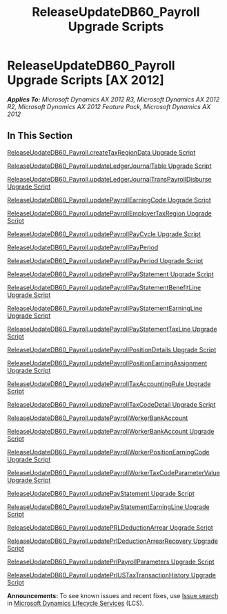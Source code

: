 ﻿---
title: ReleaseUpdateDB60_Payroll Upgrade Scripts
TOCTitle: ReleaseUpdateDB60_Payroll Upgrade Scripts
ms:assetid: 080ce256-9afe-4897-8d96-f229661979dc
ms:mtpsurl: https://msdn.microsoft.com/en-us/library/JJ684775(v=AX.60)
ms:contentKeyID: 49706471
ms.date: 05/18/2015
mtps_version: v=AX.60
---

# ReleaseUpdateDB60\_Payroll Upgrade Scripts [AX 2012]


_**Applies To:** Microsoft Dynamics AX 2012 R3, Microsoft Dynamics AX 2012 R2, Microsoft Dynamics AX 2012 Feature Pack, Microsoft Dynamics AX 2012_

## In This Section

[ReleaseUpdateDB60\_Payroll.createTaxRegionData Upgrade Script](releaseupdatedb60-payroll-createtaxregiondata-upgrade-script.md)

[ReleaseUpdateDB60\_Payroll.updateLedgerJournalTable Upgrade Script](releaseupdatedb60-payroll-updateledgerjournaltable-upgrade-script.md)

[ReleaseUpdateDB60\_Payroll.updateLedgerJournalTransPayrollDisburse Upgrade Script](releaseupdatedb60-payroll-updateledgerjournaltranspayrolldisburse-upgrade-script.md)

[ReleaseUpdateDB60\_Payroll.updatePayrollEarningCode Upgrade Script](releaseupdatedb60-payroll-updatepayrollearningcode-upgrade-script.md)

[ReleaseUpdateDB60\_Payroll.updatePayrollEmployerTaxRegion Upgrade Script](releaseupdatedb60-payroll-updatepayrollemployertaxregion-upgrade-script.md)

[ReleaseUpdateDB60\_Payroll.updatePayrollPayCycle Upgrade Script](releaseupdatedb60-payroll-updatepayrollpaycycle-upgrade-script.md)

[ReleaseUpdateDB60\_Payroll.updatePayrollPayPeriod](releaseupdatedb60-payroll-updatepayrollpayperiod.md)

[ReleaseUpdateDB60\_Payroll.updatePayrollPayPeriod Upgrade Script](releaseupdatedb60-payroll-updatepayrollpayperiod-upgrade-script.md)

[ReleaseUpdateDB60\_Payroll.updatePayrollPayStatement Upgrade Script](releaseupdatedb60-payroll-updatepayrollpaystatement-upgrade-script.md)

[ReleaseUpdateDB60\_Payroll.updatePayrollPayStatementBenefitLine Upgrade Script](releaseupdatedb60-payroll-updatepayrollpaystatementbenefitline-upgrade-script.md)

[ReleaseUpdateDB60\_Payroll.updatePayrollPayStatementEarningLine Upgrade Script](releaseupdatedb60-payroll-updatepayrollpaystatementearningline-upgrade-script.md)

[ReleaseUpdateDB60\_Payroll.updatePayrollPayStatementTaxLine Upgrade Script](releaseupdatedb60-payroll-updatepayrollpaystatementtaxline-upgrade-script.md)

[ReleaseUpdateDB60\_Payroll.updatePayrollPositionDetails Upgrade Script](releaseupdatedb60-payroll-updatepayrollpositiondetails-upgrade-script.md)

[ReleaseUpdateDB60\_Payroll.updatePayrollPositionEarningAssignment Upgrade Script](releaseupdatedb60-payroll-updatepayrollpositionearningassignment-upgrade-script.md)

[ReleaseUpdateDB60\_Payroll.updatePayrollTaxAccountingRule Upgrade Script](releaseupdatedb60-payroll-updatepayrolltaxaccountingrule-upgrade-script.md)

[ReleaseUpdateDB60\_Payroll.updatePayrollTaxCodeDetail Upgrade Script](releaseupdatedb60-payroll-updatepayrolltaxcodedetail-upgrade-script.md)

[ReleaseUpdateDB60\_Payroll.updatePayrollWorkerBankAccount](releaseupdatedb60-payroll-updatepayrollworkerbankaccount.md)

[ReleaseUpdateDB60\_Payroll.updatePayrollWorkerBankAccount Upgrade Script](releaseupdatedb60-payroll-updatepayrollworkerbankaccount-upgrade-script.md)

[ReleaseUpdateDB60\_Payroll.updatePayrollWorkerPositionEarningCode Upgrade Script](releaseupdatedb60-payroll-updatepayrollworkerpositionearningcode-upgrade-script.md)

[ReleaseUpdateDB60\_Payroll.updatePayrollWorkerTaxCodeParameterValue Upgrade Script](releaseupdatedb60-payroll-updatepayrollworkertaxcodeparametervalue-upgrade-script.md)

[ReleaseUpdateDB60\_Payroll.updatePayStatement Upgrade Script](releaseupdatedb60-payroll-updatepaystatement-upgrade-script.md)

[ReleaseUpdateDB60\_Payroll.updatePayStatementEarningLine Upgrade Script](releaseupdatedb60-payroll-updatepaystatementearningline-upgrade-script.md)

[ReleaseUpdateDB60\_Payroll.updatePRLDeductionArrear Upgrade Script](releaseupdatedb60-payroll-updateprldeductionarrear-upgrade-script.md)

[ReleaseUpdateDB60\_Payroll.updatePrlDeductionArrearRecovery Upgrade Script](releaseupdatedb60-payroll-updateprldeductionarrearrecovery-upgrade-script.md)

[ReleaseUpdateDB60\_Payroll.updatePrlPayrollParameters Upgrade Script](releaseupdatedb60-payroll-updateprlpayrollparameters-upgrade-script.md)

[ReleaseUpdateDB60\_Payroll.updatePrlUSTaxTransactionHistory Upgrade Script](releaseupdatedb60-payroll-updateprlustaxtransactionhistory-upgrade-script.md)

  
**Announcements:** To see known issues and recent fixes, use [Issue search](http://go.microsoft.com/fwlink/?linkid=389258) in [Microsoft Dynamics Lifecycle Services](http://go.microsoft.com/fwlink/?linkid=306505) (LCS).

